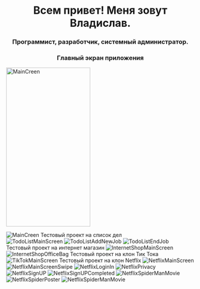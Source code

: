 <h1 align="center">Всем привет! Меня зовут Владислав.</h1>
<h3 align="center">Программист, разработчик, системный администратор.</h3>


<h3 align="center">Главный экран приложения</h3>
<img src="screenshotsforgithub/MainScreen.png" alt="MainCreen" width="225" height="425" align="center">

![MainCreen](screenshotsforgithub/MainScreen.png "MainScreen")
Тестовый проект на список дел\
![TodoListMainScreen](screenshotsforgithub/1.ToDoListMain.png "ToDoList")
![TodoListAddNewJob](screenshotsforgithub/1.ToDoListAddNew.png "ToDoList")
![TodoListEndJob](screenshotsforgithub/1.ToDoListSwipeRightOrLeft.png "ToDoList")
Тестовый проект на интернет магазин
![InternetShopMainScreen](screenshotsforgithub/2.InternetShopMainScreen.png "InternetShop")
![InternetShopOfficeBag](screenshotsforgithub/2.InternetShopOfficeBag.png "InternetShop")
Тестовый проект на клон Тик Тока
![TikTokMainScreen](screenshotsforgithub/3.TikTokMainScreen.png "TikTok")
Тестовый проект на клон Netflix
![NetflixMainScreen](screenshotsforgithub/4.NetflixMainScreen.png "Netflix")
![NetflixMainScreenSwipe](screenshotsforgithub/4.NetflixMainScreenSwipe.png "Netflix")
![NetflixLoginIn](screenshotsforgithub/4.NetflixLoginIn.pngg "Netflix")
![NetflixPrivacy](screenshotsforgithub/4.NetflixPrivacy.png "Netflix")
![NetflixSignUP](screenshotsforgithub/4.NetflixSignUP.png "Netflix")
![NetflixSignUPCompleted](screenshotsforgithub/4.NetflixSignUPCompleted.png "Netflix")
![NetflixSpiderManMovie](screenshotsforgithub/4.NetflixSpiderManMovie.png "Netflix")
![NetflixSpiderPoster](screenshotsforgithub/4.NetflixSpiderManPosterMovie.png "Netflix")
![NetflixSpiderManMovie](screenshotsforgithub/4.NetflixSpiderMainScreen2.png "Netflix")


